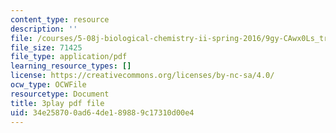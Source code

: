 ```yaml
---
content_type: resource
description: ''
file: /courses/5-08j-biological-chemistry-ii-spring-2016/9gy-CAwx0Ls_transcript.pdf
file_size: 71425
file_type: application/pdf
learning_resource_types: []
license: https://creativecommons.org/licenses/by-nc-sa/4.0/
ocw_type: OCWFile
resourcetype: Document
title: 3play pdf file
uid: 34e25870-0ad6-4de1-8988-9c17310d00e4
---
```

